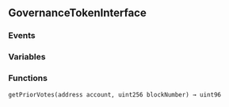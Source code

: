 ## GovernanceTokenInterface





### Events

### Variables

### Functions
```solidity
getPriorVotes(address account, uint256 blockNumber) → uint96
```






